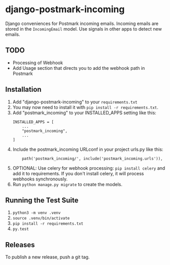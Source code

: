 # django-postmark-incoming

Django conveniences for Postmark incoming emails. Incoming emails are stored in the `IncomingEmail` model. Use signals in other apps to detect new emails.

## TODO
- Processing of Webhook
- Add Usage section that directs you to add the webhook path in Postmark
## Installation


1. Add "django-postmark-incoming" to your `requirements.txt`
1. You may now need to install it with `pip install -r requirements.txt`.
1. Add "postmark_incoming" to your INSTALLED_APPS setting like this:
   ```
   INSTALLED_APPS = [
       ...
       "postmark_incoming",
       ...
   ]
   ```
1. Include the postmark_incoming URLconf in your project urls.py like this:
   ```
       path('postmark_incoming/', include('postmark_incoming.urls')), 
   ```
1. OPTIONAL: Use celery for webhook processing: `pip install celery` and add it to requirements. If you don't install celery, it will process webhooks synchronously.
1. Run `python manage.py migrate` to create the models.

## Running the Test Suite

1. `python3 -m venv .venv`
1. `source .venv/bin/activate`
1. `pip install -r requirements.txt`
1. `py.test`

## Releases

To publish a new release, push a git tag.